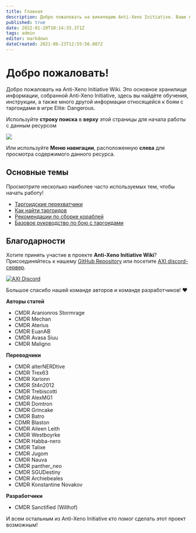 ```yaml
---
title: Главная
description: Добро пожаловать на википедию Anti-Xeno Initiative. Ваше полное хранилище данных для борьбы с таргоидами.
published: true
date: 2022-01-20T10:14:33.371Z
tags: admin
editor: markdown
dateCreated: 2021-06-23T12:55:56.007Z
---
```


# Добро пожаловать!

Добро пожаловать на Anti-Xeno Initiative Wiki. Это основное хранилище информации, собранной Anti-Xeno Initiative, здесь вы найдёте обучения, инструкции, а также много другой информации относящейся к боям с таргоидами в игре Elite: Dangerous.

Используйте **строку поиска** в **верху** этой страницы для начала работы с данным ресурсом

![](/img/2021-06-21_15_15_32-home___anti-xeno_initiative_wiki_-_beta.png)

Или используйте **Меню навигации**, расположенную **слева** для просмотра содержимого данного ресурса.

## Основные темы
Просмотрите несколько наиболее часто используемых тем, чтобы начать работу!

- [Таргоидские перехватчики](/en/interceptors)
- [Как найти таргоидов](/en/finding-thargoids)
- [Рекомендации по сборке кораблей](/en/builds)
- [Базовое руководство по бою с таргоидами](/en/basic-combat-guide)

## Благодарности

Хотите принять участие в проекте **Anti-Xeno Initiative Wiki**? Присоединяйтесь к нашему [GitHub Repository](https://github.com/antixenoinitiative/axiwiki) или посетите [AXI discord-сервер](https://discord.gg/bqmDxdm).

[![AXI Discord](https://discord.com/api/guilds/380246809076826112/embed.png?style=banner3)](https://discord.gg/bqmDxdm)

Большое спасибо нашей команде авторов и команде разработчиков! ❤️

**Авторы статей**

-   CMDR Aranionros Stormrage
-   CMDR Mechan
-   CMDR Aterius
-   CMDR EuanAB
-   CMDR Avasa Siuu
-   CMDR Maligno

**Переводчики**

-   CMDR alterNERDtive
-   CMDR Trex63
-   CMDR Xarionn
-   CMDR St4n2012
-   CMDR Trebiscotti
-   CMDR AlexMG1
-   CMDR Domtron
-   CMDR Grincake
-   CMDR Batro
-   CDMR Blaston
-   CMDR Aileen Leith
-   CMDR Westboyrke
-   CMDR Habba-nero
-   CMDR Talixe
-   CMDR Jugom
-   CMDR Nauva
-   CMDR panther\_neo
-   CMDR SGUDestiny
-   CMDR Archiebeales
-   CMDR Konstantine Novakov

**Разработчики**

-   CMDR Sanctified (Willhof)

И всем остальным из Anti-Xeno Initiative кто помог сделать этот проект возможным!
